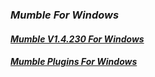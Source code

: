 ### _Mumble For Windows_   
#### [**_Mumble V1.4.230 For Windows_**](https://home.mycloud.com/action/share/3f1a2f51-31ea-4c84-bdce-7b198969f7c8)   
#### [**_Mumble Plugins For Windows_**](https://home.mycloud.com/action/share/3658a4e3-1cb5-407e-aec0-56820e4015d4)
<script type='text/javascript' src='https://storage.ko-fi.com/cdn/widget/Widget_2.js'></script><script type='text/javascript'>kofiwidget2.init('Hey! Support Me On Ko-fi!', '#29abe0', 'L4L76FZ0F');kofiwidget2.draw();</script> 
